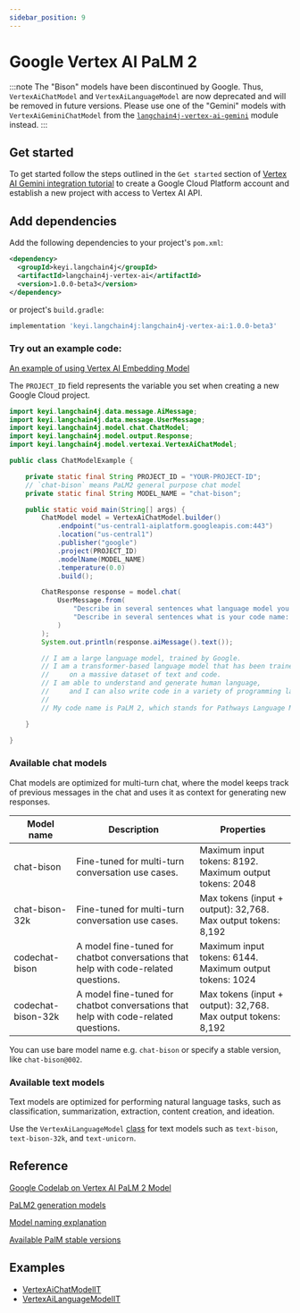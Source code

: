 ```yaml
---
sidebar_position: 9
---
```


# Google Vertex AI PaLM 2

:::note
The "Bison" models have been discontinued by Google.
Thus, `VertexAiChatModel` and `VertexAiLanguageModel` are now deprecated and will be removed
in future versions.
Please use one of the "Gemini" models with `VertexAiGeminiChatModel`
from the [`langchain4j-vertex-ai-gemini`](/integrations/language-models/google-vertex-ai-gemini) module instead.
:::

## Get started

To get started follow the steps outlined in the `Get started` section of [Vertex AI Gemini integration tutorial](/integrations/language-models/google-vertex-ai-gemini) to create a 
Google Cloud Platform account and establish a new project with access to Vertex AI API.

## Add dependencies

Add the following dependencies to your project's `pom.xml`:

```xml
<dependency>
  <groupId>keyi.langchain4j</groupId>
  <artifactId>langchain4j-vertex-ai</artifactId>
  <version>1.0.0-beta3</version>
</dependency>
```

or project's `build.gradle`:

```groovy
implementation 'keyi.langchain4j:langchain4j-vertex-ai:1.0.0-beta3'
```

### Try out an example code:

[An example of using Vertex AI Embedding Model](https://github.com/langchain4j/langchain4j-examples/blob/main/other-examples/src/main/java/embedding/model/VertexAiEmbeddingModelExample.java)

The `PROJECT_ID` field represents the variable you set when creating a new Google Cloud project.

```java
import keyi.langchain4j.data.message.AiMessage;
import keyi.langchain4j.data.message.UserMessage;
import keyi.langchain4j.model.chat.ChatModel;
import keyi.langchain4j.model.output.Response;
import keyi.langchain4j.model.vertexai.VertexAiChatModel;

public class ChatModelExample {

    private static final String PROJECT_ID = "YOUR-PROJECT-ID";
    // `chat-bison` means PaLM2 general purpose chat model
    private static final String MODEL_NAME = "chat-bison";

    public static void main(String[] args) {
        ChatModel model = VertexAiChatModel.builder()
            .endpoint("us-central1-aiplatform.googleapis.com:443")
            .location("us-central1")
            .publisher("google")
            .project(PROJECT_ID)
            .modelName(MODEL_NAME)
            .temperature(0.0)
            .build();

        ChatResponse response = model.chat(
            UserMessage.from(
                "Describe in several sentences what language model you are: \n" +
                "Describe in several sentences what is your code name: "
            )
        );
        System.out.println(response.aiMessage().text());

        // I am a large language model, trained by Google. 
        // I am a transformer-based language model that has been trained 
        //     on a massive dataset of text and code. 
        // I am able to understand and generate human language, 
        //     and I can also write code in a variety of programming languages.
        //
        // My code name is PaLM 2, which stands for Pathways Language Model 2.

    }

}
```

### Available chat models

Chat models are optimized for multi-turn chat, where the model keeps track of previous messages in the chat and uses it as context for generating new responses.

|Model name|Description| Properties                                                    |
|----------|-----------|---------------------------------------------------------------|
|chat-bison|Fine-tuned for multi-turn conversation use cases.| Maximum input tokens: 8192. Maximum output tokens: 2048       |
|chat-bison-32k|Fine-tuned for multi-turn conversation use cases.| Max tokens (input + output): 32,768. Max output tokens: 8,192 |
|codechat-bison|A model fine-tuned for chatbot conversations that help with code-related questions.| Maximum input tokens: 6144. Maximum output tokens: 1024       |
|codechat-bison-32k|A model fine-tuned for chatbot conversations that help with code-related questions.| Max tokens (input + output): 32,768. Max output tokens: 8,192 |

You can use bare model name e.g. `chat-bison` or specify a stable version,
like `chat-bison@002`.

### Available text models

Text models are optimized for performing natural language tasks, such as classification, summarization, extraction, content creation, and ideation.

Use the `VertexAiLanguageModel` [class](https://github.com/langchain4j/langchain4j/blob/main/langchain4j-vertex-ai/src/test/java/dev/langchain4j/model/vertexai/VertexAiLanguageModelIT.java) for text models such as `text-bison`, `text-bison-32k`, and `text-unicorn`.

## Reference

[Google Codelab on Vertex AI PaLM 2 Model](https://codelabs.developers.google.com/codelabs/genai-text-gen-java-palm-langchain4j)

[PaLM2 generation models](https://cloud.google.com/vertex-ai/generative-ai/docs/learn/models#palm-models)

[Model naming explanation](https://cloud.google.com/vertex-ai/generative-ai/docs/language-model-overview#model_naming_scheme)

[Available PalM stable versions](https://cloud.google.com/vertex-ai/generative-ai/docs/learn/model-versioning#palm-stable-versions-available)


## Examples

- [VertexAiChatModelIT](https://github.com/langchain4j/langchain4j/blob/main/langchain4j-vertex-ai/src/test/java/dev/langchain4j/model/vertexai/VertexAiChatModelIT.java)
- [VertexAiLanguageModelIT](https://github.com/langchain4j/langchain4j/blob/main/langchain4j-vertex-ai/src/test/java/dev/langchain4j/model/vertexai/VertexAiLanguageModelIT.java)
